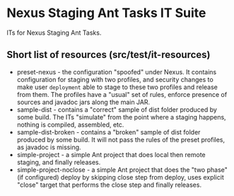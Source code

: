 <!--

    Sonatype Nexus (TM) Open Source Version
    Copyright (c) 2007-2013 Sonatype, Inc.
    All rights reserved. Includes the third-party code listed at http://links.sonatype.com/products/nexus/oss/attributions.

    This program and the accompanying materials are made available under the terms of the Eclipse Public License Version 1.0,
    which accompanies this distribution and is available at http://www.eclipse.org/legal/epl-v10.html.

    Sonatype Nexus (TM) Professional Version is available from Sonatype, Inc. "Sonatype" and "Sonatype Nexus" are trademarks
    of Sonatype, Inc. Apache Maven is a trademark of the Apache Software Foundation. M2eclipse is a trademark of the
    Eclipse Foundation. All other trademarks are the property of their respective owners.

-->
# Nexus Staging Ant Tasks IT Suite

ITs for Nexus Staging Ant Tasks.

## Short list of resources (src/test/it-resources)

* preset-nexus - the configuration "spoofed" under Nexus. It contains configuration for staging with two profiles, and security changes to make user `deployment` able to stage to these two profiles and release from them. The profiles have a "usual" set of rules, enforce presence of sources and javadoc jars along the main JAR.
* sample-dist - contains a "correct" sample of dist folder produced by some build. The ITs "simulate" from the point where a staging happens, nothing is compiled, assembled, etc.
* sample-dist-broken - contains a "broken" sample of dist folder produced by some build. It will not pass the rules of the preset profiles, as javadoc is missing.
* simple-project - a simple Ant project that does local then remote staging, and finally releases.
* simple-project-noclose - a simple Ant project that does the "two phase" (if configured) deploy by skipping close step from deploy, uses explicit "close" target that performs the close step and finally releases.